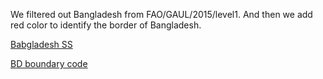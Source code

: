 We filtered out Bangladesh from FAO/GAUL/2015/level1. And then we add red color to identify the border of Bangladesh.

[Babgladesh SS](https://github.com/AtikulRahi/GEE-Bd_boundary/blob/main/Bd.png)

[BD boundary code](https://code.earthengine.google.com/8a61e21b9eec4619a215c6078e70ebcd)
